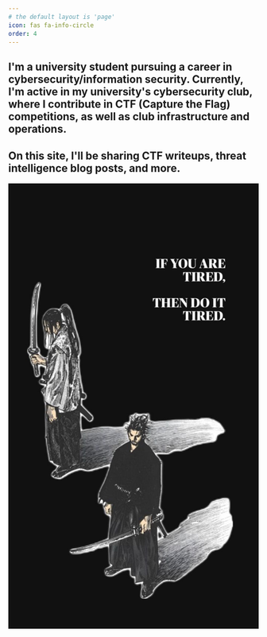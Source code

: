 ```yaml
---
# the default layout is 'page'
icon: fas fa-info-circle
order: 4
---
```


## I'm a university student pursuing a career in cybersecurity/information security. Currently, I'm active in my university's cybersecurity club, where I contribute in CTF (Capture the Flag) competitions, as well as club infrastructure and operations. 

## On this site, I'll be sharing CTF writeups, threat intelligence blog posts, and more.

![kojiro](/assets/img/doittired.jpg)
